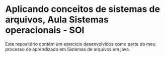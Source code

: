 # Aplicando conceitos de sistemas de arquivos, Aula Sistemas operacionais - SOI

Este repositório contém um exercício desenvolvidos como parte do meu processo de aprendizado em Sistemas de arquivos em java.
